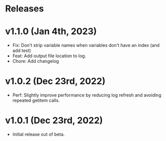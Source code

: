 # Releases

# v1.1.0 (Jan 4th, 2023)

- Fix: Don't strip variable names when variables don't have an index (and add test)
- Feat: Add output file location to log.
- Chore: Add changelog

# v1.0.2 (Dec 23rd, 2022)

- Perf: Slightly improve performance by reducing log refresh and avoiding repeated getitem calls.

# v1.0.1 (Dec 23rd, 2022)

- Initial release out of beta.
